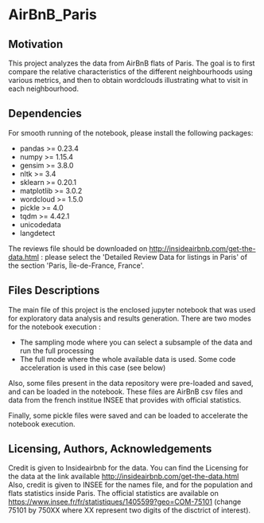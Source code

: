 # AirBnB_Paris

## Motivation

This project analyzes the data from AirBnB flats of Paris. The goal is to first compare the relative characteristics of the different neighbourhoods using various metrics, and then to obtain wordclouds illustrating what to visit in each neighbourhood.

## Dependencies

For smooth running of the notebook, please install the following packages:  
* pandas >= 0.23.4  
* numpy >=  1.15.4  
* gensim >= 3.8.0  
* nltk >= 3.4  
* sklearn >= 0.20.1  
* matplotlib >= 3.0.2  
* wordcloud >= 1.5.0  
* pickle >= 4.0  
* tqdm >= 4.42.1
* unicodedata  
* langdetect

The reviews file should be downloaded on http://insideairbnb.com/get-the-data.html : please select the 'Detailed Review Data for listings in Paris' of the section 'Paris, Île-de-France, France'.

## Files Descriptions

The main file of this project is the enclosed jupyter notebook that was used for exploratory data analysis and results generation. There are two modes for the notebook execution : 
- The sampling mode where you can select a subsample of the data and run the full processing
- The full mode where the whole available data is used. Some code acceleration is used in this case (see below)

Also, some files present in the data repository were pre-loaded and saved, and can be loaded in the notebook. These files are AirBnB csv files and data from the french institue INSEE that provides with official statistics. 

Finally, some pickle files were saved and can be loaded to accelerate the notebook execution. 

## Licensing, Authors, Acknowledgements

Credit is given to Insideairbnb for the data. You can find the Licensing for the data at the link available http://insideairbnb.com/get-the-data.html  
Also, credit is given to INSEE for the names file, and for the population and flats statistics inside Paris. The official statistics are available on https://www.insee.fr/fr/statistiques/1405599?geo=COM-75101 (change 75101 by 750XX where XX represent two digits of the disctrict of interest).
